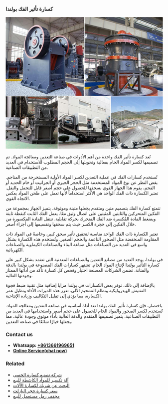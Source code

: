<h3>كسارة تأثير الفك بولندا</h3><img src='1701853113.jpg' alt=''><p>تُعد كسارة تأثير الفك واحدة من أهم الأدوات في صناعة التعدين ومعالجة المواد. تم تصميمها لكسر المواد الخام بفعالية وتحويلها إلى الحجم المطلوب للاستخدام في العديد من التطبيقات الصناعية.</p><p>تُستخدم كسارات الفك في عملية التعدين لكسر المواد الأولية المستخرجة من المناجم. بغض النظر عن نوع المواد المستخدمة مثل الحجر الجيري أو الجرانيت أو خام الحديد أو الفحم، يقوم هذا الجهاز القوي بسحقها للحصول على حجم أصغر قابل للتحمل والنقل. تعتبر الكسارة ذات الفك الواحد هي الأكثر استخداماً لأنها تعمل على طحن المواد بعكس الاتجاه القوي.</p><p>تتمتع كسارة الفك بتصميم متين ومتقدم يجعلها متينة وموثوقة. يتميز الجهاز بمجموعة من الفكين المتحركين والثابتين المثبتين على اتصال وثيق معًا. يعمل الفك الثابت كنقطة ثابتة ويضغط المادة المُكسرة ضد الفك المتحرك بحركة تقابلية. تنتقل المادة المكسورة من خلال الفكين إلى حجرة الكسر حيث يتم سحقها وتقسيمها إلى أجزاء أصغر.</p><p>تعتبر الكسارة ذات الفك الواحد مناسبة لتحقيق تأثير سحق كبير، وخاصةً في المواد ذات المقاومة المنخفضة مثل الصخور الناعمة والحجم الصغير. وتُستخدم هذه الكسارة بشكل واسع في العديد من الصناعات مثل صناعة البناء والصناعات الكيماوية والصناعات الكهربائية.</p><p>في بولندا، يوجد العديد من مصانع التعدين والصناعات المعدنية التي تعتمد بشكل كبير على كسارة التأثير بولندا لإنتاج المواد الخام. تشتهر كسارات الفك المصنوعة في بولندا بالدقة والمتانة. تضمن الشركات المصنعة اختبار وفحص كل كسارة تأكد من أدائها الممتاز وجودتها العالية.</p><p>بالإضافة إلى ذلك، توفر بعض الكسارات في بولندا مزايا إضافية مثل تقنية ضبط فجوة التفتيش الهيدروليكية ونظام التشحيم الآلي. تعزز هذه الميزات الأداء وتطيل عمر الكسارة، مما يؤدي إلى تقليل التكاليف وزيادة الإنتاجية.</p><p>باختصار، فإن كسارة تأثير الفك بولندا تعد أداة أساسية في صناعة التعدين ومعالجة المواد. تُستخدم لكسر الصخور والمواد الخام للحصول على حجم أصغر واستخدامها في العديد من التطبيقات الصناعية. يتميز تصميمها المتقدم والدقة العالية بأداء موثوق وجودة عالية، مما يجعلها خيارًا شائعًا في صناعة التعدين.</p><h3>Contact us</h3><ul><li><strong>Whatsapp:&nbsp;<a href="https://wa.me/8613661969651">+8613661969651</a></strong></li><li><a href="https://swt.shibang-china.com/?git&amp;zhl&amp;كسارة تأثير الفك بولندا"><strong>Online Service(chat now)</strong></a></li></ul><h3>Related</h3><ul><li><a href='شركة تصنيع كسارة الحصى.md'>شركة تصنيع كسارة الحصى</a></li><li><a href='آلة تكسير للمواد الكاشطة للبيع.md'>آلة تكسير للمواد الكاشطة للبيع</a></li><li><a href='البحث عن شريك لكسارة الآلات.md'>البحث عن شريك لكسارة الآلات</a></li><li><a href='سعر كسارة حجر البازلت.md'>سعر كسارة حجر البازلت</a></li><li><a href='مجفف رمل مستعمل للبيع.md'>مجفف رمل مستعمل للبيع</a></li></ul>